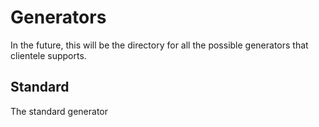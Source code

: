 # Generators

In the future, this will be the directory for all the possible generators that clientele supports.

## Standard

The standard generator
